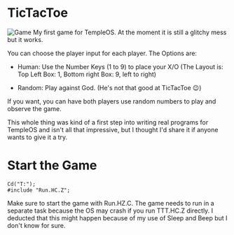 # TicTacToe
![Game](https://raw.githubusercontent.com/Rion96/TicTacToe/master/TicTacToe.PNG)
My first game for TempleOS.
At the moment it is still a glitchy mess but it works.

You can choose the player input for each player. The Options are:

  - Human:  Use the Number Keys (1 to 9) to place your X/O (The Layout is: Top Left Box: 1, Bottom right Box: 9, left to right)
                  
  - Random: Play against God. (He's not that good at TicTacToe 😉)
  
If you want, you can have both players use random numbers to play and observe the game.

This whole thing was kind of a first step into writing real programs for TempleOS and isn't all that impressive, but I thought I'd share it if anyone wants to give it a try.

# Start the Game

    Cd("T:");
    #include "Run.HC.Z";
  
Make sure to start the game with Run.HZ.C.
The game needs to run in a separate task because the OS may crash if you run TTT.HC.Z directly.
I deducted that this might happen because of my use of Sleep and Beep but I don't know for sure.
